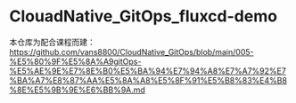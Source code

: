 # ClouadNative_GitOps_fluxcd-demo

本仓库为配合课程而建： https://github.com/vans8800/CloudNative_GitOps/blob/main/005-%E5%80%9F%E5%8A%A9gitOps-%E5%AE%9E%E7%8E%B0%E5%BA%94%E7%94%A8%E7%A7%92%E7%BA%A7%E8%87%AA%E5%8A%A8%E5%8F%91%E5%B8%83%E4%B8%8E%E5%9B%9E%E6%BB%9A.md
 
